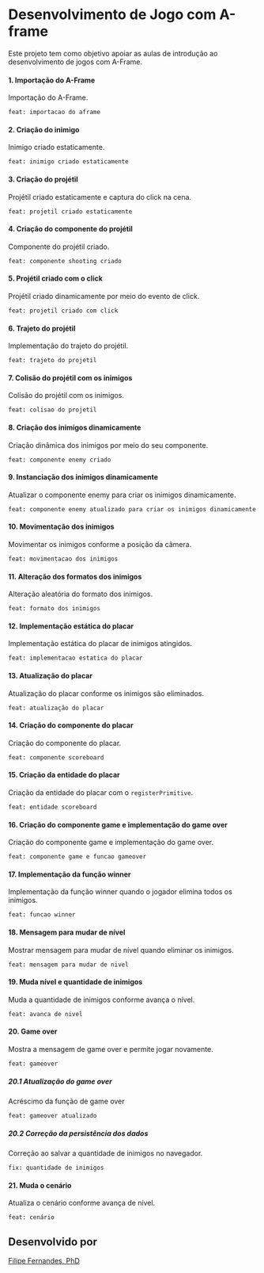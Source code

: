 # Desenvolvimento de Jogo com A-frame
Este projeto tem como objetivo apoiar as aulas de introdução ao desenvolvimento de jogos com A-Frame.

#### 1. Importação do A-Frame

Importação do A-Frame. 

`feat: importacao do aframe`

#### 2. Criação do inimigo

Inimigo criado estaticamente.

`feat: inimigo criado estaticamente`

#### 3. Criação do projétil

Projétil criado estaticamente e captura do click na cena.

`feat: projetil criado estaticamente`

#### 4. Criação do componente do projétil

Componente do projétil criado.

`feat: componente shooting criado`

#### 5. Projétil criado com o click

Projétil criado dinamicamente por meio do evento de click.

`feat: projetil criado com click`

#### 6. Trajeto do projétil

Implementação do trajeto do projétil.

`feat: trajeto do projetil`

#### 7. Colisão do projétil com os inimigos

Colisão do projétil com os inimigos.

`feat: colisao do projetil`

#### 8. Criação dos inimigos dinamicamente

Criação dinâmica dos inimigos por meio do seu componente.

`feat: componente enemy criado`

#### 9. Instanciação dos inimigos dinamicamente

Atualizar o componente enemy para criar os inimigos dinamicamente.

`feat: componente enemy atualizado para criar os inimigos dinamicamente`

#### 10. Movimentação dos inimigos

Movimentar os inimigos conforme a posição da câmera.

`feat: movimentacao dos inimigos`

#### 11. Alteração dos formatos dos inimigos

Alteração aleatória do formato dos inimigos.

`feat: formato dos inimigos`

#### 12. Implementação estática do placar

Implementação estática do placar de inimigos atingidos.

`feat: implementacao estatica do placar`

#### 13. Atualização do placar

Atualização do placar conforme os inimigos são eliminados.

`feat: atualização do placar`

#### 14. Criação do componente do placar

Criação do componente do placar.

`feat: componente scoreboard`

#### 15. Criação da entidade do placar

Criação da entidade do placar com o `registerPrimitive`.

`feat: entidade scoreboard`

#### 16. Criação do componente game e implementação do game over

Criação do componente game e implementação do game over.

`feat: componente game e funcao gameover`

#### 17. Implementação da função winner

Implementação da função winner quando o jogador elimina todos os inimigos. 

`feat: funcao winner`

#### 18. Mensagem para mudar de nível

Mostrar mensagem para mudar de nível quando eliminar os inimigos.

`feat: mensagem para mudar de nivel`

#### 19. Muda nível e quantidade de inimigos

Muda a quantidade de inimigos conforme avança o nível.

`feat: avanca de nivel`

#### 20. Game over

Mostra a mensagem de game over e permite jogar novamente.

`feat: gameover`

##### 20.1 Atualização do game over

Acréscimo da função de game over

`feat: gameover atualizado`

##### 20.2 Correção da persistência dos dados

Correção ao salvar a quantidade de inimigos no navegador.

`fix: quantidade de inimigos`

#### 21. Muda o cenário

Atualiza o cenário conforme avança de nível.

`feat: cenário`

## Desenvolvido por
[Filipe Fernandes, PhD](https://filipefernandesphd.com/)
